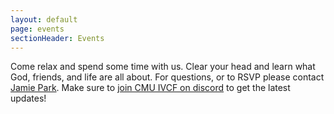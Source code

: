 ```yaml
---
layout: default
page: events
sectionHeader: Events
---
```


<p>
Come relax and spend some time with us. Clear your head and learn what God, friends, and life are all about. For questions, or to RSVP please contact <a href="mailto:jamiepark@cmu.edu">Jamie Park</a>. Make sure to <a href="https://discord.gg/Af8Y8Zn" target="_blank">join CMU IVCF on discord</a> to get the latest updates!
</p>
<div class="content-events">
	<div class="cogs">
		<!-- <div class="tricolumn">
			<h2>Orientation Week Meet &amp; Greet</h2>
			<dl>
				<dt>When?&nbsp;</dt>
				<dd>Saturday, August 28 at 5:00PM EDT</dd>
			</dl>
			<dl>
				<dt>Where?&nbsp;</dt>
				<dd>Danforth Lounge (UC 2nd Floor)</dd>
			</dl>
			<p>
				IVCF warmly welcomes all freshmen to CMU, and hope that you will be able to grow in faith and experience godly
				community here. Join us for a time of worship, fellowship and food, and learn a bit more about IVCF and who we
				are!
			</p>
		</div> -->
		<!-- <div class="tricolumn">
			<h2>Game Night</h2>
			<dl>
				<dt>When?&nbsp;</dt>
				<dd>Saturday, Sept 25, 5PM</dd>

				<dt>Where?&nbsp;</dt>
				<dd><a href="https://goo.gl/maps/EoaJv3YwuY8jJZ7A6" target="_blank">5547 Beeler St</a></dd>
			</dl>
			<p>
				Don't like the sudden changes in Pittsburgh weather? Join us indoors for a game night at <b>5547 Beeler St</b> on Saturday, Sep 25, 5PM! There'll be food and snacks provided :)
			</p>
		</div> -->
		<div class="tricolumn">
			<h2>Philly Missions</h2>
			<p>
				Each year we partner with InterFellowship Association in order to minister and witness to the Kensington
				community in Philadelphia. We hope to be there in person this year, but are still in the process of sorting things out. Stay tuned for more info!
				<!-- If you would consider being involved, fill out
				<a href="https://forms.gle/mjMGEAYmiykmSouy8" target="_blank">the interest form</a>. -->
			</p>
		</div>
		<!--
		<div class="tricolumn">
			<h2>Ignite Conference</h2>
			<dl>
				<dt>When?&nbsp;</dt><dd>February 21-23</dd>
			</dl>
			<p>
				Enjoy Labor day with friends exploring God’s creation. Take a trip with us to Ohiopyle, PA, and enjoy waterfalls, short hikes, creeking, and a picnic lunch on us.
			</p>
		</div>
		<div class="tricolumn">
			<h2>
				Unleashed Conference
			</h2>
			<dl>
				<dt>When?&nbsp;</dt>
				<dd>
				February 21-23
				</dd>
			</dl>
			<p>
				A conference inviting Asian American leaders and aspiring leaders in Ohio, Michigan, West Virginia and western PA to a weekend where you will grow as leaders through community, scripture studies, and trainings.
			</p>
		</div>
		<div class="tricolumn">
			<h2>
				Regional IV Day
			</h2>
			<dl>
				<dt>When?&nbsp;</dt>
				<dd>
					Saturday, February 1st. Approximately 3:00 PM - 8:00 PM
				</dd>
				<dt>Where?&nbsp;</dt>
				<dd>
					Akron, OH (transportation provided)
				</dd>
			</dl>
			<p>
				This one-day activity is the perfect opportunity to meet other students involved in InterVarsity in the western Pennsylvania and Eastern Ohio region. Join us for fellowship and food!
			</p>
		</div>
		<div class="tricolumn">
			<h2>
				Pittsburgh IV Day
			</h2>
			<dl>
				<dt>When?&nbsp;</dt>
				<dd>
					March 21st.
				</dd>
			</dl>
			<p>
				Similar to the regional day, more details coming soon!
			</p>
		</div>
		<div class="tricolumn">
			<h2>
				Alumni Reunion
			</h2>
				<dl>
					<dt>When?&nbsp;</dt>
					<dd>
						March 21st. (exact time coming soon)
					</dd>
							<dt>Where?&nbsp;</dt>
					<dd>
						Doherty Hall A302
					</dd>
				</dl>
			<p>
				All are welcome to join us for a time to celebrate what God has been doing in the lives of current students as well as former InterVarsity members.
			</p>
		</div>
		<div class="tricolumn">
			<h2>Alumni Reunion</h2>
			<dl>
				<dt>When?&nbsp;</dt><dd>Saturday, September 2 from 9:00 AM to 6:00 PM</dd>
				<dt>Where?&nbsp;</dt><dd>Meet @ Morewood (we’ll drive to Ohiopyle, PA together)</dd>
			</dl>
			<p>
				Enjoy Labor day with friends exploring God’s creation. Take a trip with us to Ohiopyle, PA, and enjoy waterfalls, short hikes, creeking, and a picnic lunch on us.
			</p>
		</div>
		<div class="tricolumn">
			<h2>The Overnighter</h2>
			<dl>
				<dt>When?&nbsp;</dt><dd>Saturday & Sunday, September 28-29</dd>
				<dt>Where?&nbsp;</dt><dd>Somerset, PA (depart from Frew Street)</dd>
			</dl>
			<p>
				Relax, refresh, and refocus at our annual fall retreat. Worship, prayer, discussion, and learning, as well as games, food, a campfire, and friends all make for a weekend that everyone should attend.
			</p>
		</div>
		<div class="tricolumn">
			<h2>Chapter Focus Week</h2>
			<p>
				Our regional CFW is held every spring right after finals week. It is a time where students in the chapter retreat from campus for a week of reflection, worship, learning, and planning for ministry efforts in the next school year.
			</p>
			<a href="http://www.chapterfocusweek.com/" target="_blank">
			Official Website
			</a>
		</div>
		<div class="tricolumn">
			<h2>Urbana</h2>
			<p>
				Urbana is a triennial event where over 25,000 people gather to worship
				God and hear how he is using people to accomplish his purposes
				throughout the world. For sixty years, God has been using Urbana
				conventions to change the lives of students and to advance His Kingdom
				in our world.
			</p>
			<a href="http://www.urbana.org/" target="_blank">
			  Official Website
			</a>
		</div>
		-->
	</div>
</div>
